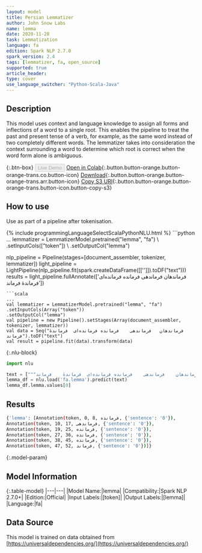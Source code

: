 ```yaml
---
layout: model
title: Persian Lemmatizer
author: John Snow Labs
name: lemma
date: 2020-11-28
task: Lemmatization
language: fa
edition: Spark NLP 2.7.0
spark_version: 2.4
tags: [lemmatizer, fa, open_source]
supported: true
article_header:
type: cover
use_language_switcher: "Python-Scala-Java"
---
```


## Description

This model uses context and language knowledge to assign all forms and inflections of a word to a single root. This enables the pipeline to treat the past and present tense of a verb, for example, as the same word instead of two completely different words. The lemmatizer takes into consideration the context surrounding a word to determine which root is correct when the word form alone is ambiguous.

{:.btn-box}
<button class="button button-orange" disabled>Live Demo</button>
[Open in Colab](https://colab.research.google.com/github/JohnSnowLabs/spark-nlp-workshop/blob/b2eb08610dd49d5b15077cc499a94b4ec1e8b861/jupyter/annotation/english/model-downloader/Create%20custom%20pipeline%20-%20NerDL.ipynb){:.button.button-orange.button-orange-trans.co.button-icon}
[Download](https://s3.amazonaws.com/auxdata.johnsnowlabs.com/public/models/lemma_fa_2.7.0_2.4_1606581127793.zip){:.button.button-orange.button-orange-trans.arr.button-icon}
[Copy S3 URI](s3://auxdata.johnsnowlabs.com/public/models/lemma_fa_2.7.0_2.4_1606581127793.zip){:.button.button-orange.button-orange-trans.button-icon.button-copy-s3}

## How to use

Use as part of a pipeline after tokenisation.

<div class="tabs-box" markdown="1">
{% include programmingLanguageSelectScalaPythonNLU.html %}
```python
...
lemmatizer = LemmatizerModel.pretrained("lemma", "fa") \
.setInputCols(["token"]) \
.setOutputCol("lemma")

nlp_pipeline = Pipeline(stages=[document_assembler, tokenizer, lemmatizer])
light_pipeline = LightPipeline(nlp_pipeline.fit(spark.createDataFrame([['']]).toDF("text")))
results = light_pipeline.fullAnnotate(['فرماندهان	فرماندهی	فرمانده	فرمانده‌ای	فرماندهٔ	فرماند'])
```
```scala
...
val lemmatizer = LemmatizerModel.pretrained("lemma", "fa")
.setInputCols(Array("token"))
.setOutputCol("lemma")
val pipeline = new Pipeline().setStages(Array(document_assembler, tokenizer, lemmatizer))
val data = Seq("فرماندهان	فرماندهی	فرمانده	فرمانده‌ای	فرماندهٔ	فرماند").toDF("text")
val result = pipeline.fit(data).transform(data)
```

{:.nlu-block}
```python
import nlu

text = ["""فرماندهان	فرماندهی	فرمانده	فرمانده‌ای	فرماندهٔ	فرماند"""]
lemma_df = nlu.load('fa.lemma').predict(text)
lemma_df.lemma.values[0]
```

</div>

## Results

```bash
{'lemma': [Annotation(token, 0, 8, فرمانده, {'sentence': '0'}),
Annotation(token, 10, 17, فرماندهی, {'sentence': '0'}),
Annotation(token, 19, 25, فرمانده, {'sentence': '0'}),
Annotation(token, 27, 36, فرمانده, {'sentence': '0'}),
Annotation(token, 38, 45, فرمانده, {'sentence': '0'}),
Annotation(token, 47, 52, فرماند, {'sentence': '0'})]}
```

{:.model-param}
## Model Information

{:.table-model}
|---|---|
|Model Name:|lemma|
|Compatibility:|Spark NLP 2.7.0+|
|Edition:|Official|
|Input Labels:|[token]|
|Output Labels:|[lemma]|
|Language:|fa|

## Data Source

This model is trained on data obtained from [https://universaldependencies.org/](https://universaldependencies.org/)